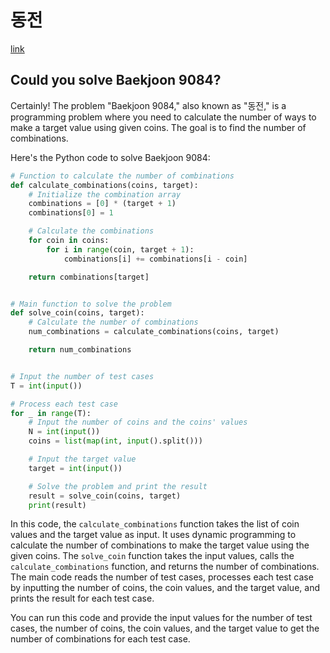 # 동전

[link](https://www.acmicpc.net/problem/9084)

## Could you solve Baekjoon 9084?

Certainly! The problem "Baekjoon 9084," also known as "동전," is a programming problem where you need to calculate the number of ways to make a target value using given coins. The goal is to find the number of combinations.

Here's the Python code to solve Baekjoon 9084:

```python
# Function to calculate the number of combinations
def calculate_combinations(coins, target):
    # Initialize the combination array
    combinations = [0] * (target + 1)
    combinations[0] = 1

    # Calculate the combinations
    for coin in coins:
        for i in range(coin, target + 1):
            combinations[i] += combinations[i - coin]

    return combinations[target]


# Main function to solve the problem
def solve_coin(coins, target):
    # Calculate the number of combinations
    num_combinations = calculate_combinations(coins, target)

    return num_combinations


# Input the number of test cases
T = int(input())

# Process each test case
for _ in range(T):
    # Input the number of coins and the coins' values
    N = int(input())
    coins = list(map(int, input().split()))

    # Input the target value
    target = int(input())

    # Solve the problem and print the result
    result = solve_coin(coins, target)
    print(result)
```

In this code, the `calculate_combinations` function takes the list of coin values and the target value as input. It uses dynamic programming to calculate the number of combinations to make the target value using the given coins. The `solve_coin` function takes the input values, calls the `calculate_combinations` function, and returns the number of combinations. The main code reads the number of test cases, processes each test case by inputting the number of coins, the coin values, and the target value, and prints the result for each test case.

You can run this code and provide the input values for the number of test cases, the number of coins, the coin values, and the target value to get the number of combinations for each test case.
